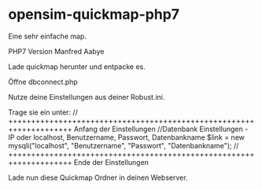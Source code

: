 # opensim-quickmap-php7
Eine sehr einfache map.

PHP7 Version Manfred Aabye

Lade quickmap herunter und entpacke es.

Öffne dbconnect.php

Nutze deine Einstellungen aus deiner Robust.ini.

Trage sie ein unter:
// ++++++++++++++++++++++++++++++++++++++++++++++++++++++++++++++++++++   Anfang der Einstellungen
//Datenbank Einstellungen - IP oder localhost, Benutzername, Passwort, Datenbankname
$link = new mysqli("localhost", "Benutzername", "Passwort", "Datenbankname");
// ++++++++++++++++++++++++++++++++++++++++++++++++++++++++++++++++++++   Ende der Einstellungen

Lade nun diese Quickmap Ordner in deinen Webserver.
